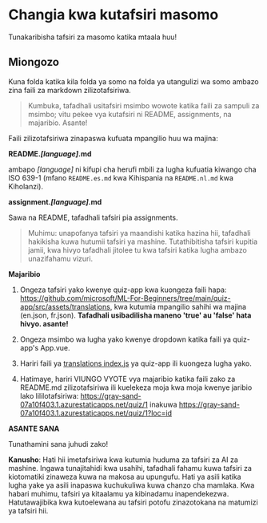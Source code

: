 # Changia kwa kutafsiri masomo

Tunakaribisha tafsiri za masomo katika mtaala huu!
## Miongozo

Kuna folda katika kila folda ya somo na folda ya utangulizi wa somo ambazo zina faili za markdown zilizotafsiriwa.

> Kumbuka, tafadhali usitafsiri msimbo wowote katika faili za sampuli za msimbo; vitu pekee vya kutafsiri ni README, assignments, na majaribio. Asante!

Faili zilizotafsiriwa zinapaswa kufuata mpangilio huu wa majina:

**README._[language]_.md**

ambapo _[language]_ ni kifupi cha herufi mbili za lugha kufuatia kiwango cha ISO 639-1 (mfano `README.es.md` kwa Kihispania na `README.nl.md` kwa Kiholanzi).

**assignment._[language]_.md**

Sawa na README, tafadhali tafsiri pia assignments.

> Muhimu: unapofanya tafsiri ya maandishi katika hazina hii, tafadhali hakikisha kuwa hutumii tafsiri ya mashine. Tutathibitisha tafsiri kupitia jamii, kwa hivyo tafadhali jitolee tu kwa tafsiri katika lugha ambazo unazifahamu vizuri.

**Majaribio**

1. Ongeza tafsiri yako kwenye quiz-app kwa kuongeza faili hapa: https://github.com/microsoft/ML-For-Beginners/tree/main/quiz-app/src/assets/translations, kwa kutumia mpangilio sahihi wa majina (en.json, fr.json). **Tafadhali usibadilisha maneno 'true' au 'false' hata hivyo. asante!**

2. Ongeza msimbo wa lugha yako kwenye dropdown katika faili ya quiz-app's App.vue.

3. Hariri faili ya [translations index.js](https://github.com/microsoft/ML-For-Beginners/blob/main/quiz-app/src/assets/translations/index.js) ya quiz-app ili kuongeza lugha yako.

4. Hatimaye, hariri VIUNGO VYOTE vya majaribio katika faili zako za README.md zilizotafsiriwa ili kuelekeza moja kwa moja kwenye jaribio lako lililotafsiriwa: https://gray-sand-07a10f403.1.azurestaticapps.net/quiz/1 inakuwa https://gray-sand-07a10f403.1.azurestaticapps.net/quiz/1?loc=id

**ASANTE SANA**

Tunathamini sana juhudi zako!

**Kanusho**:
Hati hii imetafsiriwa kwa kutumia huduma za tafsiri za AI za mashine. Ingawa tunajitahidi kwa usahihi, tafadhali fahamu kuwa tafsiri za kiotomatiki zinaweza kuwa na makosa au upungufu. Hati ya asili katika lugha yake ya asili inapaswa kuchukuliwa kuwa chanzo cha mamlaka. Kwa habari muhimu, tafsiri ya kitaalamu ya kibinadamu inapendekezwa. Hatutawajibika kwa kutoelewana au tafsiri potofu zinazotokana na matumizi ya tafsiri hii.